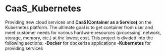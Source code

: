# CaaS_Kubernetes
Providing new cloud services and **CaaS(Container as a Service)** on the Kubernetes platform.
The ultimate goal is to get container from user and meet customer needs for various hardware resources (processing, network, storage, memory, etc.) at the lowest cost.
This project is divided into the following sections:
  -**Docker** for dockerize applications
  -**Kubernetes** for providing services
